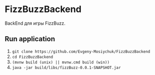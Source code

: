 # FizzBuzzBackend

BackEnd для игры FizzBuzz.

## Run application

1. `git clone https://github.com/Evgeny-Mosiychuk/FizzBuzzBackend`
2. `cd FizzBuzzBackend`
3. `(mvnw build (unix) || mvnw.cmd build (win))`
5. `java -jar build/libs/fizzBuzz-0.0.1-SNAPSHOT.jar`

